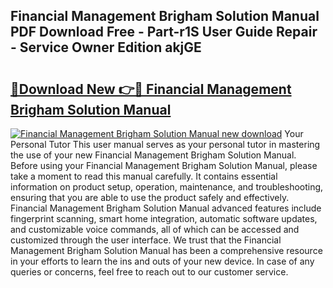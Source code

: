 ## Financial Management Brigham Solution Manual PDF Download Free - Part-r1S User Guide Repair - Service Owner Edition akjGE

# <h2><a href="http://bc91255.oget.top/?id=Financial+Management+Brigham+Solution+Manual">🔗Download New 👉🔴 Financial Management Brigham Solution Manual</a></h2>

[![Financial Management Brigham Solution Manual new download](https://i.imgur.com/5g1atiW.png)](http://bc91255.oget.top/?id=Financial+Management+Brigham+Solution+Manual)
Your Personal Tutor This user manual serves as your personal tutor in mastering the use of your new Financial Management Brigham Solution Manual. Before using your Financial Management Brigham Solution Manual, please take a moment to read this manual carefully. It contains essential information on product setup, operation, maintenance, and troubleshooting, ensuring that you are able to use the product safely and effectively. Financial Management Brigham Solution Manual advanced features include fingerprint scanning, smart home integration, automatic software updates, and customizable voice commands, all of which can be accessed and customized through the user interface. We trust that the Financial Management Brigham Solution Manual has been a comprehensive resource in your efforts to learn the ins and outs of your new device. In case of any queries or concerns, feel free to reach out to our customer service.

